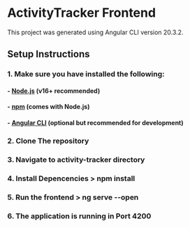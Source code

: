 # ActivityTracker Frontend

This project was generated using Angular CLI version 20.3.2.


## Setup Instructions
### 1. Make sure you have installed the following:
#### - [Node.js](https://nodejs.org/) (v16+ recommended)
#### - [npm](https://www.npmjs.com/) (comes with Node.js)
#### - [Angular CLI](https://angular.io/cli) (optional but recommended for development)
### 2. Clone The repository
### 3. Navigate to activity-tracker directory
### 4. Install Depencencies > npm install
### 5. Run the frontend > ng serve --open
### 6. The application is running in Port 4200



